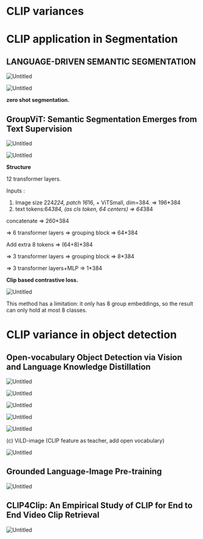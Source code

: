 # CLIP variances

# CLIP application in Segmentation

## LANGUAGE-DRIVEN SEMANTIC SEGMENTATION

[](https://arxiv.org/pdf/2201.03546.pdf)

![Untitled](images/CLIP%20variances%208ee0f71a61644e2a8dca0ae57e58be3a/Untitled.png)

![Untitled](images/CLIP%20variances%208ee0f71a61644e2a8dca0ae57e58be3a/Untitled%201.png)

**zero shot segmentation.**

## **GroupViT: Semantic Segmentation Emerges from Text Supervision**

[](https://arxiv.org/pdf/2202.11094.pdf)

![Untitled](images/CLIP%20variances%208ee0f71a61644e2a8dca0ae57e58be3a/Untitled%202.png)

![Untitled](images/CLIP%20variances%208ee0f71a61644e2a8dca0ae57e58be3a/Untitled%203.png)

**Structure**

12 transformer layers.

Inputs : 

1. Image size 224*224, patch 16*16, + ViTSmall, dim=384.  ⇒ 196*384
2. text tokens:64*384, (as cls token, 64 centers) ⇒ 64*384

concatenate ⇒ 260*384

⇒ 6 transformer layers ⇒ grouping block ⇒ 64*384

Add extra 8 tokens ⇒ (64+8)*384

⇒ 3 transformer layers ⇒ grouping block ⇒ 8*384

⇒ 3 transformer layers+MLP ⇒ 1*384

**Clip based contrastive loss.**

![Untitled](images/CLIP%20variances%208ee0f71a61644e2a8dca0ae57e58be3a/Untitled%204.png)

This method has a limitation: it only has 8 group embeddings, so the result can only hold at most 8 classes.

# CLIP variance in object detection

## **Open-vocabulary Object Detection via Vision and Language Knowledge Distillation**

[](https://arxiv.org/pdf/2104.13921.pdf)

![Untitled](images/CLIP%20variances%208ee0f71a61644e2a8dca0ae57e58be3a/Untitled%205.png)

![Untitled](images/CLIP%20variances%208ee0f71a61644e2a8dca0ae57e58be3a/Untitled%206.png)

![Untitled](images/CLIP%20variances%208ee0f71a61644e2a8dca0ae57e58be3a/Untitled%207.png)

![Untitled](images/CLIP%20variances%208ee0f71a61644e2a8dca0ae57e58be3a/Untitled%208.png)

![Untitled](images/CLIP%20variances%208ee0f71a61644e2a8dca0ae57e58be3a/Untitled%209.png)

(c) ViLD-image (CLIP feature as teacher, add open vocabulary)

![Untitled](images/CLIP%20variances%208ee0f71a61644e2a8dca0ae57e58be3a/Untitled%2010.png)

## Grounded Language-Image Pre-training

![Untitled](images/CLIP%20variances%208ee0f71a61644e2a8dca0ae57e58be3a/Untitled%2011.png)

## **CLIP4Clip: An Empirical Study of CLIP for End to End Video Clip Retrieval**

![Untitled](images/CLIP%20variances%208ee0f71a61644e2a8dca0ae57e58be3a/Untitled%2012.png)
